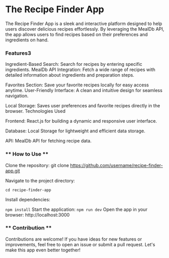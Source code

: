 # **The Recipe Finder App**

The Recipe Finder App is a sleek and interactive platform designed to help users discover delicious recipes effortlessly. By leveraging the MealDb API, the app allows users to find recipes based on their preferences and ingredients on hand.

### **Features3**
Ingredient-Based Search: Search for recipes by entering specific ingredients.
MealDb API Integration: Fetch a wide range of recipes with detailed information about ingredients and preparation steps.

Favorites Section: Save your favorite recipes locally for easy access anytime.
User-Friendly Interface: A clean and intuitive design for seamless navigation.

Local Storage: Saves user preferences and favorite recipes directly in the browser.
Technologies Used

Frontend: React.js for building a dynamic and responsive user interface.

Database: Local Storage for lightweight and efficient data storage.

API: MealDb API for fetching recipe data.

### ** How to Use **
Clone the repository:
git clone https://github.com/username/recipe-finder-app.git

Navigate to the project directory:

`cd recipe-finder-app`

Install dependencies:

`npm install`
Start the application:
`npm run dev`
Open the app in your browser:
http://localhost:3000

### ** Contribution **
Contributions are welcome! If you have ideas for new features or improvements, feel free to open an issue or submit a pull request. Let's make this app even better together!
